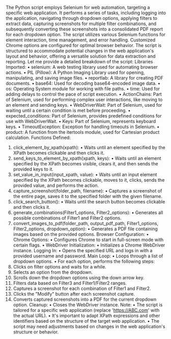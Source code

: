 The Python script employs Selenium for web automation, targeting a specific web application. It performs a series of tasks, including logging into the application, navigating through dropdown options, applying filters to extract data, capturing screenshots for multiple filter combinations, and subsequently converting these screenshots into a consolidated PDF report for each dropdown option. The script utilizes various Selenium functions for element interaction, time management, and error handling. Customized Chrome options are configured for optimal browser behavior. The script is structured to accommodate potential changes in the web application's layout and behavior, offering a versatile solution for data extraction and reporting.
Let me provide a detailed breakdown of the script:
Libraries Imported:
•	selenium: A web testing library used for automating browser actions.
•	PIL (Pillow): A Python Imaging Library used for opening, manipulating, and saving image files.
•	reportlab: A library for creating PDF documents.
•	base64: Used for decoding base64-encoded image data.
•	os: Operating System module for working with file paths.
•	time: Used for adding delays to control the pace of script execution.
•	ActionChains: Part of Selenium, used for performing complex user interactions, like moving to an element and sending keys.
•	WebDriverWait: Part of Selenium, used for waiting until a certain condition is met before proceeding.
•	expected_conditions: Part of Selenium, provides predefined conditions for use with WebDriverWait.
•	Keys: Part of Selenium, represents keyboard keys.
•	TimeoutException: Exception for handling timeouts in Selenium.
•	product: A function from the itertools module, used for Cartesian product calculation.
Functions Defined:
1.	click_element_by_xpath(xpath):
•	Waits until an element specified by the XPath becomes clickable and then clicks it.
2.	send_keys_to_element_by_xpath(xpath, keys):
•	Waits until an element specified by the XPath becomes visible, clears it, and then sends the provided keys to it.
3.	set_value_in_input(input_xpath, value):
•	Waits until an input element specified by the XPath becomes clickable, moves to it, clicks, sends the provided value, and performs the action.
4.	capture_screenshot(folder_path, filename):
•	Captures a screenshot of the entire page, saves it to the specified folder with the given filename.
5.	click_search_button():
•	Waits until the search button becomes clickable and then clicks it.
6.	generate_combinations(Filter1_options, Filter2_options):
•	Generates all possible combinations of Filter1 and Filter2 options.
7.	convert_images_to_pdf(folder_path, output_pdf_path, Filter1_options, Filter2_options, dropdown_option):
•	Generates a PDF file containing images based on the provided options.
Browser Configuration:
•	Chrome Options:
•	Configures Chrome to start in full-screen mode with certain flags.
•	WebDriver Initialization:
•	Initializes a Chrome WebDriver instance.
Logging In:
•	Opens the specified URL and logs in with a provided username and password.
Main Loop:
•	Loops through a list of dropdown options.
•	For each option, performs the following steps:
1.	Clicks on filter options and waits for a while.
2.	Selects an option from the dropdown.
3.	Scrolls down the dropdown options using the down arrow key.
4.	Filters data based on Filter3 and Filter1/Filter2 ranges.
5.	Captures a screenshot for each combination of Filter1 and Filter2.
6.	Clicks the "Modify" button after each screenshot capture.
7.	Converts captured screenshots into a PDF for the current dropdown option.
Cleanup:
•	Closes the WebDriver instance.
Note:
•	The script is tailored for a specific web application (replace 'https://ABC.com' with the actual URL).
•	It's important to adapt XPath expressions and other identifiers based on the structure of the target web application.
•	The script may need adjustments based on changes in the web application's structure or behavior.

